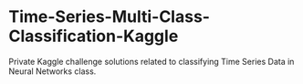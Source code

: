 # Time-Series-Multi-Class-Classification-Kaggle
Private Kaggle challenge solutions related to classifying Time Series Data in Neural Networks class.
